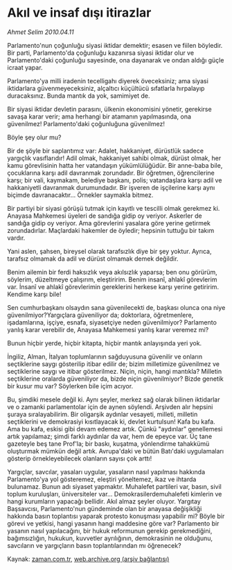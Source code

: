 # Akıl ve insaf dışı itirazlar

*Ahmet Selim 2010.04.11*

<td class="columnist-detail">
<p>Parlamento'nun çoğunluğu siyasi iktidar demektir; esasen ve fiilen böyledir. Bir parti, Parlamento'da çoğunluğu kazanırsa siyasi iktidar olur ve Parlamento'daki çoğunluğu sayesinde, ona dayanarak ve ondan aldığı güçle icraat yapar.</p>
<p>
<div id="haberMetinDiv">
<p>Parlamento'ya milli iradenin tecelligahı diyerek öveceksiniz; ama siyasi iktidarlara güvenmeyeceksiniz, alçaltıcı küçültücü sıfatlarla hırpalayıp duracaksınız. Bunda mantık da yok, samimiyet de.
<p>Bir siyasi iktidar devletin parasını, ülkenin ekonomisini yönetir, gerekirse savaşa karar verir; ama herhangi bir atamanın yapılmasında, ona güvenilmez! Parlamento'daki çoğunluğuna güvenilmez!
<p>Böyle şey olur mu?
<p>Bir de şöyle bir saplantımız var: Adalet, hakkaniyet, dürüstlük sadece yargıçlık vasıflarıdır! Adil olmak, hakkaniyet sahibi olmak, dürüst olmak, her kamu görevlisinin hatta her vatandaşın yükümlülüğüdür. Bir anne-baba bile, çocuklarına karşı adil davranmak zorundadır. Bir öğretmen, öğrencilerine karşı; bir vali, kaymakam, belediye başkanı, polis; vatandaşlara karşı adil ve hakkaniyetli davranmak durumundadır. Bir işveren de işçilerine karşı aynı biçimde davranacaktır... Örnekler saymakla bitmez.
<p>Bir partiyi bir siyasi görüşü tutmak için kayıtlı ve tescilli olmak gerekmez ki. Anayasa Mahkemesi üyeleri de sandığa gidip oy veriyor. Askerler de sandığa gidip oy veriyor. Ama görevlerini yasalara göre yerine getirmek zorundadırlar. Maçlardaki hakemler de öyledir; hepsinin tuttuğu bir takım vardır.
<p>Yani aslen, şahsen, bireysel olarak tarafsızlık diye bir şey yoktur. Ayrıca, tarafsız olmamak da adil ve dürüst olmamak demek değildir.
<p>Benim ailemin bir ferdi haksızlık veya akılsızlık yaparsa; ben onu görürüm, söylerim, düzeltmeye çalışırım, eleştiririm. Benim insanî, ahlakî görevlerim var. İnsanî ve ahlakî görevlerimin gereklerini herkese karşı yerine getiririm. Kendime karşı bile!
<p>Sen cumhurbaşkanı olsaydın sana güvenilecekti de, başkası olunca ona niye güvenilmiyor?Yargıçlara güveniliyor da; doktorlara, öğretmenlere, işadamlarına, işçiye, esnafa, siyasetçiye neden güvenilmiyor? Parlamento yanlış karar verebilir de, Anayasa Mahkemesi yanlış karar veremez mi?
<p>Bunun hiçbir yerde, hiçbir kitapta, hiçbir mantık anlayışında yeri yok.
<p>İngiliz, Alman, İtalyan toplumlarının sağduyusuna güvenilir ve onların seçtiklerine saygı gösterilip itibar edilir de; bizim milletimize güvenilmez ve seçtiklerine saygı ve itibar gösterilmez. Niçin, niçin, hangi mantıkla? Milletin seçtiklerine oralarda güveniliyor da, bizde niçin güvenilmiyor? Bizde genetik bir kusur mu var? Söylerken bile içim acıyor.
<p>Bu, şimdiki mesele değil ki. Aynı şeyler, merkez sağ olarak bilinen iktidarlar ve o zamanki parlamentolar için de aynen söylendi. Arşivden alır hepsini şuraya sıralayabilirim. Bir oligarşik aydınlar vesayeti, milleti, milletin seçtiklerini ve demokrasiyi kısıtlayacak ki, devlet kurtulsun! Kafa bu kafa. Ama bu kafa, eskisi gibi devam edemez artık. Çünkü "aydınlar" genellemesi artık yapılamaz; şimdi farklı aydınlar da var, hem de epeyce var. Üç tane gazeteyle beş tane Prof'la; bir baskı, kuşatma, yönlendirme tahakkümü oluşturmak mümkün değil artık. Avrupa'daki ve bütün Batı'daki uygulamaları gösterip örnekleyebilecek olanların sayısı çok arttı!
<p>Yargıçlar, savcılar, yasaları uygular, yasaların nasıl yapılması hakkında Parlamento'ya yol gösteremez, eleştiri yöneltemez, ikaz ve ihtarda bulunamaz. Bunun adı siyaset yapmaktır. Muhalefet partileri var, basın, sivil toplum kuruluşları, üniversiteler var... Demokrasilerdemuhalefeti kimlerin ve hangi kurumların yapacağı bellidir. Akıl almaz şeyler oluyor. Yargıtay Başsavcısı, Parlamento'nun gündeminde olan bir anayasa değişikliği hakkında basın toplantısı yaparak protesto konuşması yapabilir mi? Böyle bir görevi ve yetkisi, hangi yasanın hangi maddesine göre var? Parlamento bir yasanın nasıl yapılacağını, bir hukuk reformunun gerekip gerekmediğini, bağımsızlığın, hukukun, kuvvetler ayrılığının, demokrasinin ne olduğunu, savcıların ve yargıçların basın toplantılarından mı öğrenecek?</p></p></p></p></p></p></p></p></p></p></p></p></div>
</p>
<a href="http://web.archive.org/web/20110107131940/mailto:a.selim@zaman.com.tr">
</a></td>

Kaynak: [zaman.com.tr](http://zaman.com.tr/yazar.do?yazino=971723), [web.archive.org (arşiv bağlantısı)](http://web.archive.org/web/20110107131940/http://www.zaman.com.tr/yazar.do?yazino=971723)
